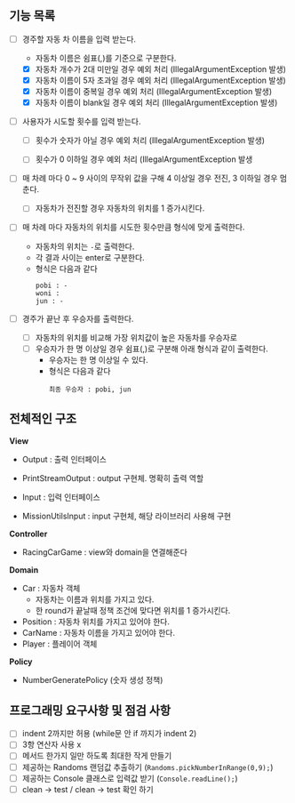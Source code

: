 
## 기능 목록
- [ ] 경주할 자동 차 이름을 입력 받는다.
  -  자동차 이름은 쉼표(,)를 기준으로 구분한다.
  - [x] 자동차 개수가 2대 미만일 경우 예외 처리 (IllegalArgumentException 발생)
  - [x] 자동차 이름이 5자 초과일 경우 예외 처리 (IllegalArgumentException 발생)
  - [x] 자동차 이름이 중복일 경우 예외 처리 (IllegalArgumentException 발생)
  - [x] 자동차 이름이 blank일 경우 예외 처리 (IllegalArgumentException 발생)

- [ ] 사용자가 시도할 횟수를 입력 받는다.
  - [ ] 횟수가 숫자가 아닐 경우 예외 처리 (IllegalArgumentException 발생)
  - [ ] 횟수가 0 이하일 경우 예외 처리 (IllegalArgumentException 발생


- [ ] 매 차례 마다 0 ~ 9 사이의 무작위 값을 구해 4 이상일 경우 전진, 3 이하일 경우 멈춘다.
  - [ ] 자동차가 전진할 경우 자동차의 위치를 1 증가시킨다.


- [ ] 매 차례 마다 자동차의 위치를 시도한 횟수만큼 형식에 맞게 출력한다.
  - 자동차의 위치는 `-`로 출력한다.
  - 각 결과 사이는 enter로 구분한다.
  - 형식은 다음과 같다
    ```text
    pobi : -
    woni :
    jun : -
    ```

- [ ] 경주가 끝난 후 우승자를 출력한다.
  - [ ] 자동차의 위치를 비교해 가장 위치값이 높은 자동차를 우승자로 
  - [ ] 우승자가 한 명 이상일 경우 쉼표(,)로 구분해 아래 형식과 같이 출력한다.
    - 우승자는 한 명 이상일 수 있다.
    - 형식은 다음과 같다
      ```text
      최종 우승자 : pobi, jun
      ```

## 전체적인 구조
**View**
- Output : 출력 인터페이스
- PrintStreamOutput : output 구현체. 명확히 출력 역할

- Input : 입력 인터페이스
- MissionUtilsInput : input 구현체, 해당 라이브러리 사용해 구현

**Controller**
- RacingCarGame : view와 domain을 연결해준다

**Domain**
- Car : 자동차 객체
  - 자동차는 이름과 위치를 가지고 있다.
  - 한 round가 끝날때 정책 조건에 맞다면 위치를 1 증가시킨다.
- Position : 자동차 위치를 가지고 있어야 한다.
- CarName : 자동차 이름을 가지고 있어야 한다.
- Player : 플레이어 객체 

**Policy**
- NumberGeneratePolicy (숫자 생성 정책)

## 프로그래밍 요구사항 및 점검 사항
- [ ] indent 2까지만 허용 (while문 안 if 까지가 indent 2)
- [ ] 3항 연산자 사용 x
- [ ] 메서드 한가지 일만 하도록 최대한 작게 만들기
- [ ] 제공하는 Randoms 랜덤값 추출하기 (`Randoms.pickNumberInRange(0,9);`)
- [ ] 제공하는 Console 클래스로 입력값 받기 (`Console.readLine();`)
- [ ] clean -> test / clean -> test 확인 하기
